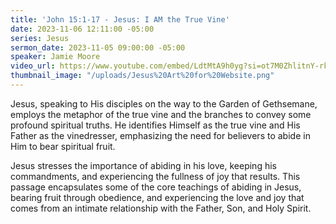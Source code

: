 ```yaml
---
title: 'John 15:1-17 - Jesus: I AM the True Vine'
date: 2023-11-06 12:11:00 -05:00
series: Jesus
sermon_date: 2023-11-05 09:00:00 -05:00
speaker: Jamie Moore
video_url: https://www.youtube.com/embed/LdtMtA9h0yg?si=ot7M0ZhlitnY-rk2
thumbnail_image: "/uploads/Jesus%20Art%20for%20Website.png"
---
```


Jesus, speaking to His disciples on the way to the Garden of Gethsemane, employs the metaphor of the true vine and the branches to convey some profound spiritual truths. He identifies Himself as the true vine and His Father as the vinedresser, emphasizing the need for believers to abide in Him to bear spiritual fruit.

Jesus stresses the importance of abiding in his love, keeping his commandments, and experiencing the fullness of joy that results. This passage encapsulates some of the core teachings of abiding in Jesus, bearing fruit through obedience, and experiencing the love and joy that comes from an intimate relationship with the Father, Son, and Holy Spirit.
